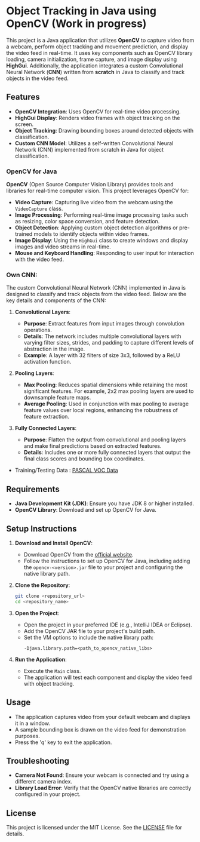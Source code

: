 # Object Tracking in Java using OpenCV (Work in progress)

This project is a Java application that utilizes **OpenCV** to capture video from a webcam, perform object tracking and movement prediction, and display the video feed in real-time. It uses key components such as OpenCV library loading, camera initialization, frame capture, and image display using **HighGui**. Additionally, the application integrates a custom Convolutional Neural Network (**CNN**) written from **scratch** in Java to classify and track objects in the video feed.

## Features

- **OpenCV Integration**: Uses OpenCV for real-time video processing.
- **HighGui Display**: Renders video frames with object tracking on the screen.
- **Object Tracking**: Drawing bounding boxes around detected objects with classification.
- **Custom CNN Model**: Utilizes a self-written Convolutional Neural Network (CNN) implemented from scratch in Java for object classification.

### OpenCV for Java
**OpenCV** (Open Source Computer Vision Library) provides tools and libraries for real-time computer vision. This project leverages OpenCV for:

- **Video Capture**: Capturing live video from the webcam using the `VideoCapture` class.
- **Image Processing**: Performing real-time image processing tasks such as resizing, color space conversion, and feature detection.
- **Object Detection**: Applying custom object detection algorithms or pre-trained models to identify objects within video frames.
- **Image Display**: Using the `HighGui` class to create windows and display images and video streams in real-time.
- **Mouse and Keyboard Handling**: Responding to user input for interaction with the video feed.

### Own CNN:
The custom Convolutional Neural Network (CNN) implemented in Java is designed to classify and track objects from the video feed. Below are the key details and components of the CNN:
1. **Convolutional Layers**:
   - **Purpose**: Extract features from input images through convolution operations.
   - **Details**: The network includes multiple convolutional layers with varying filter sizes, strides, and padding to capture different levels of abstraction in the image.
   - **Example**: A layer with 32 filters of size 3x3, followed by a ReLU activation function.

2. **Pooling Layers**:
   - **Max Pooling**: Reduces spatial dimensions while retaining the most significant features. For example, 2x2 max pooling layers are used to downsample feature maps.
   - **Average Pooling**: Used in conjunction with max pooling to average feature values over local regions, enhancing the robustness of feature extraction.

3. **Fully Connected Layers**:
   - **Purpose**: Flatten the output from convolutional and pooling layers and make final predictions based on extracted features.
   - **Details**: Includes one or more fully connected layers that output the final class scores and bounding box coordinates.

- Training/Testing Data : [PASCAL VOC Data](http://host.robots.ox.ac.uk/pascal/VOC/voc2012/devkit_doc.pdf)
  
    
## Requirements

- **Java Development Kit (JDK)**: Ensure you have JDK 8 or higher installed.
- **OpenCV Library**: Download and set up OpenCV for Java.

## Setup Instructions

1. **Download and Install OpenCV**:
    - Download OpenCV from the [official website](https://opencv.org/).
    - Follow the instructions to set up OpenCV for Java, including adding the `opencv-<version>.jar` file to your project and configuring the native library path.

2. **Clone the Repository**:
    ```sh
    git clone <repository_url>
    cd <repository_name>
    ```

3. **Open the Project**:
    - Open the project in your preferred IDE (e.g., IntelliJ IDEA or Eclipse).
    - Add the OpenCV JAR file to your project's build path.
    - Set the VM options to include the native library path:
      ```plaintext
      -Djava.library.path=<path_to_opencv_native_libs>
      ```

4. **Run the Application**:
    - Execute the `Main` class.
    - The application will test each component and display the video feed with object tracking.

## Usage

- The application captures video from your default webcam and displays it in a window.
- A sample bounding box is drawn on the video feed for demonstration purposes.
- Press the 'q' key to exit the application.

## Troubleshooting

- **Camera Not Found**: Ensure your webcam is connected and try using a different camera index.
- **Library Load Error**: Verify that the OpenCV native libraries are correctly configured in your project.

## License

This project is licensed under the MIT License. See the [LICENSE](LICENSE) file for details.

